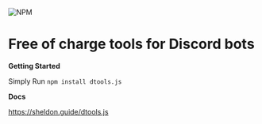 ![NPM](https://nodei.co/npm/dtools.js.png?downloads=true&downloadRank=true&stars=true)

# Free of charge tools for Discord bots

**Getting Started**

Simply Run `npm install dtools.js`

**Docs**

https://sheldon.guide/dtools.js